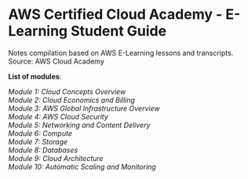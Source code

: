 # AWS Certified Cloud Academy - E-Learning Student Guide
Notes compilation based on AWS E-Learning lessons and transcripts. 
Source: AWS Cloud Academy



**List of modules**:  

*Module 1: Cloud Concepts Overview*\
*Module 2: Cloud Economics and Billing*\
*Module 3: AWS Global Infrastructure Overview*\
*Module 4: AWS Cloud Security*\
*Module 5: Networking and Content Delivery*\
*Module 6: Compute*\
*Module 7: Storage*\
*Module 8: Databases*\
*Module 9: Cloud Architecture*\
*Module 10: Automatic Scaling and Monitoring*

